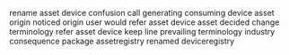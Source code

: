 rename asset device confusion call generating consuming device asset origin noticed origin user would refer asset device asset decided change terminology refer asset device keep line prevailing terminology industry consequence package assetregistry renamed deviceregistry